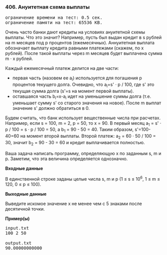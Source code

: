 ### 406. Ануитетная схема выплаты

<pre>ограничение времени на тест: 0.5 сек.
ограничение памяти на тест: 65536 KB.</pre>

Очень часто банки дают кредиты на условиях ануитетной схемы выплаты. Что это значит?
Например, пусть был выдан кредит в s рублей на m месяцев под p процентов (ежемесячных). Аннуитетная выплата обозначает выплату кредита равными платежами (скажем, по x рублей). После такой выплаты через m месяцев будет выплачена сумма m · x рублей.

Каждый ежемесячный платеж делится на две части:
- первая часть (назовем ее a<sub>i</sub>) используется для погашения p процентов текущего долга. Очевидно, что a<sub>i</sub>=s' · p / 100, где s' это текущая сумма долга (s'=s на момент первой выплаты).
- оставшаяся часть b<sub>i</sub>=x-a<sub>i</sub> идет на уменьшение суммы долга (т.е. уменьшает сумму s' со старого значения на новое). После m выплат значение s' должно обратиться в 0.

Будем считать, что банк использует вещественные числа при расчетах.
Например, если s = 100, m = 2, p = 50, то x = 90. В первый месяц a<sub>1</sub> = s' · p / 100 = s · p / 100 = 50, а b<sub>1</sub> = 90 - 50 = 40. Таким образом, s'=100-40=60 на момент второй выплаты. Второй платеж: a<sub>2</sub> = 60 · 50 / 100 = 30, значит b<sub>2</sub> = 90 - 30 = 60 и кредит выплачивается полностью.

Ваша задача написать программу, определяющую x по заданным s, m и p. Заметим, что эта величина определяется однозначно.

**Входные данные**

В единственной строке заданы целые числа s, m и p (1 ≤ s ≤ 10<sup>6</sup>, 1 ≤ m ≤ 120, 0 ≤ p ≤ 100).

**Выходные данные**

Выведите искомое значение x не менее чем с 5 знаками после десятичной точки.

**Пример(ы)**

<pre>input.txt
100 2 50 

output.txt
90.00000000000 </pre>
